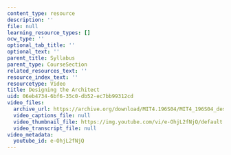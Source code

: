 ```yaml
---
content_type: resource
description: ''
file: null
learning_resource_types: []
ocw_type: ''
optional_tab_title: ''
optional_text: ''
parent_title: Syllabus
parent_type: CourseSection
related_resources_text: ''
resource_index_text: ''
resourcetype: Video
title: Designing the Architect
uid: 06eb4734-6bf6-35c0-db52-ec7bb99312cd
video_files:
  archive_url: https://archive.org/download/MIT4.196S04/MIT4_196S04_designing_the_architect_300k.mp4
  video_captions_file: null
  video_thumbnail_file: https://img.youtube.com/vi/e-OhjL2fNjQ/default.jpg
  video_transcript_file: null
video_metadata:
  youtube_id: e-OhjL2fNjQ
---
```

